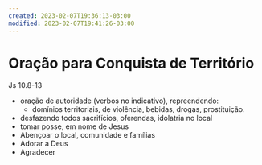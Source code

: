 ```yaml
---
created: 2023-02-07T19:36:13-03:00
modified: 2023-02-07T19:41:26-03:00
---
```


# Oração para Conquista de Território

Js 10.8-13

- oração de autoridade (verbos no indicativo), repreendendo:
  - domínios territoriais, de violência, bebidas, drogas, prostituição.
- desfazendo todos sacrifícios, oferendas, idolatria no local
- tomar posse, em nome de Jesus
- Abençoar o local, comunidade e famílias
- Adorar a Deus
- Agradecer
